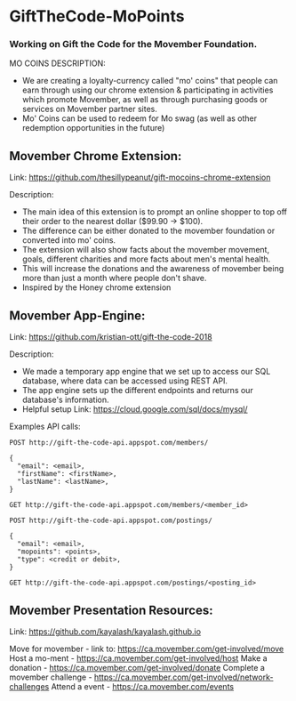 # GiftTheCode-MoPoints

### Working on Gift the Code for the Movember Foundation. 

MO COINS DESCRIPTION:
- We are creating a loyalty-currency called "mo' coins" that people can earn through using our chrome extension & participating in activities which promote Movember, as well as through purchasing goods or services on Movember partner sites.
- Mo' Coins can be used to redeem for Mo swag (as well as other redemption opportunities in the future)


## Movember Chrome Extension:

Link: https://github.com/thesillypeanut/gift-mocoins-chrome-extension

Description: 
- The main idea of this extension is to prompt an online shopper to top off their order to the nearest dollar ($99.90 -> $100).
- The difference can be either donated to the movember foundation or converted into mo' coins.
- The extension will also show facts about the movember movement, goals, different charities and more facts about men's mental health.
- This will increase the donations and the awareness of movember being more than just a month where people don't shave.
- Inspired by the Honey chrome extension

## Movember App-Engine:
Link: https://github.com/kristian-ott/gift-the-code-2018

Description: 
- We made a temporary app engine that we set up to access our SQL database, where data can be accessed using REST API.
- The app engine sets up the different endpoints and returns our database's information.
- Helpful setup Link: https://cloud.google.com/sql/docs/mysql/

Examples API calls:
```
POST http://gift-the-code-api.appspot.com/members/

{
  "email": <email>,
  "firstName": <firstName>,
  "lastName": <lastName>,
}
```
```
GET http://gift-the-code-api.appspot.com/members/<member_id>
```


```
POST http://gift-the-code-api.appspot.com/postings/

{
  "email": <email>,
  "mopoints": <points>,
  "type": <credit or debit>,
}
```

```
GET http://gift-the-code-api.appspot.com/postings/<posting_id>
```


## Movember Presentation Resources:
Link: https://github.com/kayalash/kayalash.github.io


Move for movember - link to: https://ca.movember.com/get-involved/move
Host a mo-ment - https://ca.movember.com/get-involved/host
Make a donation - https://ca.movember.com/get-involved/donate
Complete a movember challenge - https://ca.movember.com/get-involved/network-challenges
Attend a event - https://ca.movember.com/events
